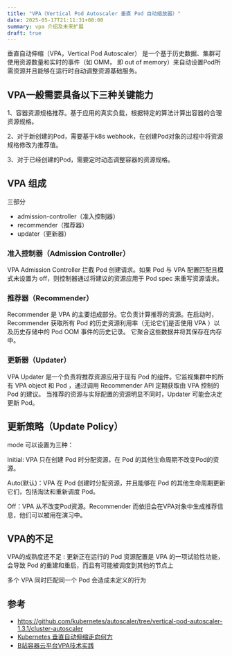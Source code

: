 ```yaml
---
title: "VPA（Vertical Pod Autoscaler 垂直 Pod 自动缩放器）"
date: 2025-05-17T21:11:31+08:00
summary: vpa 介绍及未来扩展
draft: true
---
```



垂直自动伸缩（VPA，Vertical Pod Autoscaler） 是一个基于历史数据、集群可使用资源数量和实时的事件（如 OMM， 即 out of memory）来自动设置Pod所需资源并且能够在运行时自动调整资源基础服务。


## VPA一般需要具备以下三种关键能力

1、容器资源规格推荐。基于应用的真实负载，根据特定的算法计算出容器的合理资源规格。

2、对于新创建的Pod，需要基于k8s webhook，在创建Pod对象的过程中将资源规格修改为推荐值。

3、对于已经创建的Pod，需要定时动态调整容器的资源规格。


## VPA 组成

三部分
- admission-controller（准入控制器）
- recommender（推荐器）
- updater（更新器）


### 准入控制器（Admission Controller）

VPA Admission Controller 拦截 Pod 创建请求。如果 Pod 与 VPA 配置匹配且模式未设置为 off，则控制器通过将建议的资源应用于 Pod spec 来重写资源请求。


### 推荐器（Recommender）

Recommender 是 VPA 的主要组成部分。它负责计算推荐的资源。在启动时，Recommender 获取所有 Pod 的历史资源利用率（无论它们是否使用 VPA ）以及历史存储中的 Pod OOM 事件的历史记录。
它聚合这些数据并将其保存在内存中。


### 更新器（Updater）


VPA Updater 是一个负责将推荐资源应用于现有 Pod 的组件。它监视集群中的所有 VPA object 和 Pod ，通过调用 Recommender API 定期获取由 VPA 控制的 Pod 的建议。
当推荐的资源与实际配置的资源明显不同时，Updater 可能会决定更新 Pod。


## 更新策略（Update Policy）

mode 可以设置为三种：

Initial: VPA 只在创建 Pod 时分配资源，在 Pod 的其他生命周期不改变Pod的资源。

Auto(默认)：VPA 在 Pod 创建时分配资源，并且能够在 Pod 的其他生命周期更新它们，包括淘汰和重新调度 Pod。

Off：VPA 从不改变Pod资源。Recommender 而依旧会在VPA对象中生成推荐信息，他们可以被用在演习中。


## VPA的不足
VPA的成熟度还不足 : 更新正在运行的 Pod 资源配置是 VPA 的一项试验性功能，会导致 Pod 的重建和重启，而且有可能被调度到其他的节点上

多个 VPA 同时匹配同一个 Pod 会造成未定义的行为

## 参考
- https://github.com/kubernetes/autoscaler/tree/vertical-pod-autoscaler-1.3.1/cluster-autoscaler
- [Kubernetes 垂直自动伸缩走向何方](https://mp.weixin.qq.com/s/ykWgx1WJxBFSPidD1To53Q)
- [B站容器云平台VPA技术实践](https://mp.weixin.qq.com/s/LFytnn2m732aOwbHEtc1Mg)